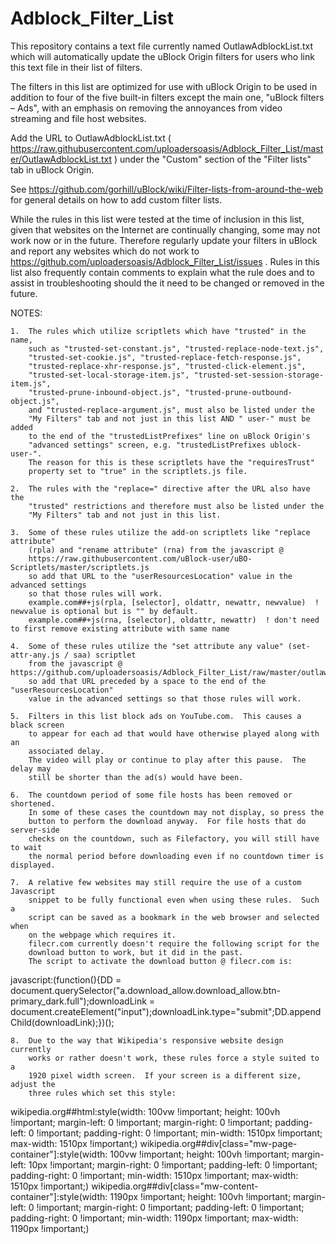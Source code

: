 # Adblock_Filter_List
This repository contains a text file currently named OutlawAdblockList.txt which will automatically update the uBlock Origin filters for users who link this text file in their list of filters.

The filters in this list are optimized for use with uBlock Origin to be used in addition to four of the five built-in filters except the main one, "uBlock filters – Ads", with an emphasis on removing the annoyances from video streaming and file host websites.

Add the URL to OutlawAdblockList.txt ( https://raw.githubusercontent.com/uploadersoasis/Adblock_Filter_List/master/OutlawAdblockList.txt ) under the "Custom" section of the "Filter lists" tab in uBlock Origin.

See https://github.com/gorhill/uBlock/wiki/Filter-lists-from-around-the-web for general details on how to add custom filter lists.

While the rules in this list were tested at the time of inclusion in this list,
given that websites on the Internet are continually changing, some may not work
now or in the future.
Therefore regularly update your filters in uBlock and report any websites which
do not work to https://github.com/uploadersoasis/Adblock_Filter_List/issues .
Rules in this list also frequently contain comments to explain what the rule does
and to assist in troubleshooting should the it need to be changed or removed in the future.
 
NOTES:

    1.  The rules which utilize scriptlets which have "trusted" in the name,
        such as "trusted-set-constant.js", "trusted-replace-node-text.js",
        "trusted-set-cookie.js", "trusted-replace-fetch-response.js",
        "trusted-replace-xhr-response.js", "trusted-click-element.js",
        "trusted-set-local-storage-item.js", "trusted-set-session-storage-item.js",
        "trusted-prune-inbound-object.js", "trusted-prune-outbound-object.js",
        and "trusted-replace-argument.js", must also be listed under the
        "My Filters" tab and not just in this list AND " user-" must be added
        to the end of the "trustedListPrefixes" line on uBlock Origin's
        "advanced settings" screen, e.g. "trustedListPrefixes ublock- user-".
        The reason for this is these scriptlets have the "requiresTrust"
        property set to "true" in the scriptlets.js file.

    2.  The rules with the "replace=" directive after the URL also have the
        "trusted" restrictions and therefore must also be listed under the
        "My Filters" tab and not just in this list.

    3.  Some of these rules utilize the add-on scriptlets like "replace attribute"
        (rpla) and "rename attribute" (rna) from the javascript @
        https://raw.githubusercontent.com/uBlock-user/uBO-Scriptlets/master/scriptlets.js
        so add that URL to the "userResourcesLocation" value in the advanced settings
        so that those rules will work.
        example.com##+js(rpla, [selector], oldattr, newattr, newvalue)  ! newvalue is optional but is "" by default.
        example.com##+js(rna, [selector], oldattr, newattr)  ! don't need to first remove existing attribute with same name

    4.  Some of these rules utilize the "set attribute any value" (set-attr-any.js / saa) scriptlet 
        from the javascript @ https://github.com/uploadersoasis/Adblock_Filter_List/raw/master/outlaw_scriptlets.js
        so add that URL preceded by a space to the end of the "userResourcesLocation"
        value in the advanced settings so that those rules will work.

    5.  Filters in this list block ads on YouTube.com.  This causes a black screen
        to appear for each ad that would have otherwise played along with an
        associated delay.
        The video will play or continue to play after this pause.  The delay may
        still be shorter than the ad(s) would have been.

    6.  The countdown period of some file hosts has been removed or shortened.
        In some of these cases the countdown may not display, so press the
        button to perform the download anyway.  For file hosts that do server-side
        checks on the countdown, such as Filefactory, you will still have to wait
        the normal period before downloading even if no countdown timer is displayed.

    7.  A relative few websites may still require the use of a custom Javascript
        snippet to be fully functional even when using these rules.  Such a
        script can be saved as a bookmark in the web browser and selected when
        on the webpage which requires it.
        filecr.com currently doesn't require the following script for the
        download button to work, but it did in the past.
        The script to activate the download button @ filecr.com is:
javascript:(function(){DD = document.querySelector("a.download_allow.download_allow.btn-primary_dark.full");downloadLink = document.createElement("input");downloadLink.type="submit";DD.appendChild(downloadLink);})();

    8.  Due to the way that Wikipedia's responsive website design currently
        works or rather doesn't work, these rules force a style suited to a
        1920 pixel width screen.  If your screen is a different size, adjust the
        three rules which set this style:
wikipedia.org##html:style(width: 100vw !important; height: 100vh !important; margin-left: 0 !important; margin-right: 0 !important; padding-left: 0  !important; padding-right: 0 !important; min-width: 1510px !important; max-width: 1510px !important;)
wikipedia.org##div[class="mw-page-container"]:style(width: 100vw !important; height: 100vh !important; margin-left: 10px !important; margin-right: 0 !important; padding-left: 0  !important; padding-right: 0 !important; min-width: 1510px !important; max-width: 1510px !important;)
wikipedia.org##div[class="mw-content-container"]:style(width: 1190px !important; height: 100vh !important; margin-left: 0 !important; margin-right: 0 !important; padding-left: 0  !important; padding-right: 0 !important; min-width: 1190px !important; max-width: 1190px !important;)
